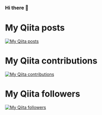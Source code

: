 ### Hi there 👋

<!--
**tonkotsuboy/tonkotsuboy** is a ✨ _special_ ✨ repository because its `README.md` (this file) appears on your GitHub profile.

Here are some ideas to get you started:

- 🔭 I’m currently working on ...
- 🌱 I’m currently learning ...
- 👯 I’m looking to collaborate on ...
- 🤔 I’m looking for help with ...
- 💬 Ask me about ...
- 📫 How to reach me: ...
- 😄 Pronouns: ...
- ⚡ Fun fact: ...
-->



# My Qiita posts
[![My Qiita posts](https://qiita-badge.apiapi.app/s/tonkotsuboy_com/posts.svg)](http://qiita.com/tonkotsuboy_com)
# My Qiita contributions
[![My Qiita contributions](https://qiita-badge.apiapi.app/s/tonkotsuboy_com/contributions.svg)](http://qiita.com/tonkotsuboy_com)
# My Qiita followers
[![My Qiita followers](https://qiita-badge.apiapi.app/s/tonkotsuboy_com/followers.svg)](http://qiita.com/tonkotsuboy_com)

                
